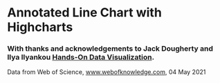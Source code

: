 # Annotated Line Chart with Highcharts
### With thanks and acknowledgements to Jack Dougherty and Ilya Ilyankou [Hands-On Data Visualization](https://handsondataviz.org).


Data from Web of Science, www.webofknowledge.com, 04 May 2021
